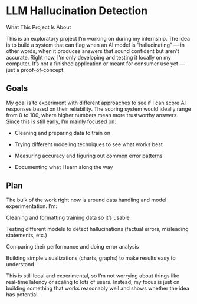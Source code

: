 # LLM Hallucination Detection
What This Project Is About

This is an exploratory project I’m working on during my internship. The idea is to build a system that can flag when an AI model is “hallucinating” — in other words, when it produces answers that sound confident but aren’t accurate. Right now, I’m only developing and testing it locally on my computer. It’s not a finished application or meant for consumer use yet — just a proof-of-concept.

## Goals

My goal is to experiment with different approaches to see if I can score AI responses based on their reliability. The scoring system would ideally range from 0 to 100, where higher numbers mean more trustworthy answers. Since this is still early, I’m mainly focused on:

* Cleaning and preparing data to train on

* Trying different modeling techniques to see what works best

* Measuring accuracy and figuring out common error patterns

* Documenting what I learn along the way

## Plan

The bulk of the work right now is around data handling and model experimentation. I’m:

Cleaning and formatting training data so it’s usable

Testing different models to detect hallucinations (factual errors, misleading statements, etc.)

Comparing their performance and doing error analysis

Building simple visualizations (charts, graphs) to make results easy to understand

This is still local and experimental, so I’m not worrying about things like real-time latency or scaling to lots of users. Instead, my focus is just on building something that works reasonably well and shows whether the idea has potential.
